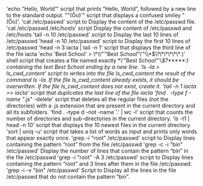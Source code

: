 'echo "Hello, World"' script that prints “Hello, World”, followed by a new line to the standard output.
"\"(Ôo)'" script that displays a confused smiley "(Ôo)'.
'cat /etc/passwd' script to Display the content of the /etc/passwd file.
'cat /etc/passwd /etc/hosts' script Display the content of /etc/passwd and /etc/hosts
'tail -n 10 /etc/passwd' script to Display the last 10 lines of /etc/passwd
'head -n 10 /etc/passwd' script to Display the first 10 lines of /etc/passwd
'head -n 3 iacta | tail -n 1' script that displays the third line of the file iacta
'echo 'Best School' > \\\*\\\\"'\"Best School\"\\'"\\\\\*\$\\\?\\\*\\\*\\\*\\\*\\\*:\)'  shell script that creates a file named exactly \*\\'"Best School"\'\\*$\?\*\*\*\*\*:) containing the text Best School ending by a new line.
'ls -la > ls_cwd_content' script to writes into the file ls_cwd_content the result of the command ls -la. If the file ls_cwd_content already exists, it should be overwritten. If the file ls_cwd_content does not exist, create it.
'tail -n 1 iacta >> iacta' script that duplicates the last line of the file iacta
'find . -type f -name "*.js" -delete' script that deletes all the regular files (not the directories) with a .js extension that are present in the current directory and all its subfolders.
'find . -type d -not -name '.' | wc -l' script that counts the number of directories and sub-directories in the current directory.
'ls -t1 | head -n 10' script that displays the 10 newest files in the current directory.
'sort | uniq -u'   script that takes a list of words as input and prints only words that appear exactly once.
'grep -i "root" /etc/passwd' script to Display lines containing the pattern “root” from the file /etc/passwd
'grep -c -i "bin" /etc/passwd' Display the number of lines that contain the pattern “bin” in the file /etc/passwd
'grep -i "root" -A 3 /etc/passwd' script to Display lines containing the pattern “root” and 3 lines after them in the file /etc/passwd.
'grep -i -v "bin" /etc/passwd' Script to Display all the lines in the file /etc/passwd that do not contain the pattern “bin”.

